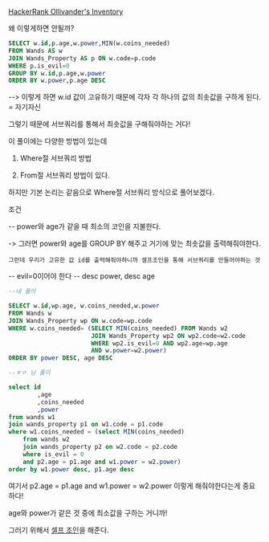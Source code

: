 [HackerRank Ollivander's Inventory](https://www.hackerrank.com/challenges/harry-potter-and-wands/problem?isFullScreen=true)

왜 이렇게하면 안될까? 
```sql
SELECT w.id,p.age,w.power,MIN(w.coins_needed)
FROM Wands AS w
JOIN Wands_Property AS p ON w.code=p.code
WHERE p.is_evil=0
GROUP BY w.id,p.age,w.power
ORDER BY w.power,p.age DESC
```
--> 이렇게 하면 w.id 값이 고유하기 때문에 각자 각 하나의 값의 최솟값을 구하게 된다. = 자기자신 

그렇기 때문에 서브쿼리를 통해서 최솟값을 구해줘야하는 거다! 



이 풀이에는 다양한 방법이 있는데

1. Where절 서브쿼리 방법

2. From절 서브쿼리 방법이 있다.



하지만 기본 논리는 같음으로 Where절 서브쿼리 방식으로 풀어보겠다.  



조건 

-- power와 age가 같을 때 최소의 코인을 지불한다.



-> 그러면 power와 age를 GROUP BY 해주고 거기에 맞는 최솟값을 출력해줘야한다.

    그런데 우리가 고유한 값 id를 출력해줘야하니까 셀프조인을 통해 서브쿼리를 만들어야하는 것  

-- evil=0이어야 한다
-- desc power, desc age


```sql
--내 풀이

SELECT w.id,wp.age, w.coins_needed,w.power
FROM Wands w 
JOIN Wands_Property wp ON w.code=wp.code
WHERE w.coins_needed= (SELECT MIN(coins_needed) FROM Wands w2
                       JOIN Wands_Property wp2 ON wp2.code=w2.code
                       WHERE wp2.is_evil=0 AND wp2.age=wp.age 
                       AND w.power=w2.power)
ORDER BY power DESC, age DESC

--ㅎㅇ 님 풀이

select id
        ,age
        ,coins_needed
        ,power
from wands w1
join wands_property p1 on w1.code = p1.code
where w1.coins_needed = (select MIN(coins_needed)
    from wands w2
    join wands_property p2 on w2.code = p2.code
    where is_evil = 0
    and p2.age = p1.age and w1.power = w2.power)
order by w1.power desc, p1.age desc
```
여기서 p2.age = p1.age and w1.power = w2.power 이렇게 해줘야한다는게 중요하다! 

age와 power가 같은 것 중에 최소값을 구하는 거니까! 



그러기 위해서 [셀프 조인](https://kimsyoung.tistory.com/entry/SELF-JOIN-%E4%B8%8A-%EA%B0%99%EC%9D%80-%ED%85%8C%EC%9D%B4%EB%B8%94%EC%9D%84-%EC%A1%B0%EC%9D%B8%ED%95%98%EA%B8%B0)을 해준다. 
